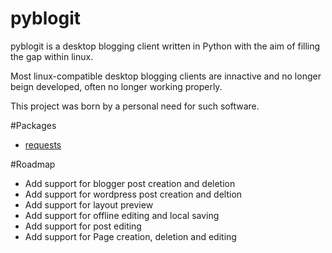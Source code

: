 # pyblogit
pyblogit is a desktop blogging client written in Python with the aim of filling
the gap within linux.

Most linux-compatible desktop blogging clients are innactive and no longer
beign developed, often no longer working properly.

This project was born by a personal need for such software.

#Packages
- [requests](https://github.com/kennethreitz/requests)

#Roadmap
- Add support for blogger post creation and deletion
- Add support for wordpress post creation and deltion
- Add support for layout preview
- Add support for offline editing and local saving
- Add support for post editing
- Add support for Page creation, deletion and editing
